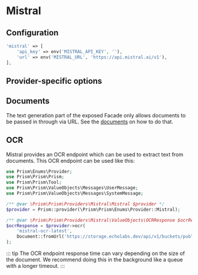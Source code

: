 # Mistral
## Configuration

```php
'mistral' => [
    'api_key' => env('MISTRAL_API_KEY', ''),
    'url' => env('MISTRAL_URL', 'https://api.mistral.ai/v1'),
],
```
## Provider-specific options

## Documents
The text generation part of the exposed Facade only allows documents to be passed in through via URL.
See the [documents](./../input-modalities/documents.md) on how to do that.

## OCR
Mistral provides an OCR endpoint which can be used to extract text from documents.
This OCR endpoint can be used like this:

```php
use Prism\Enums\Provider;
use Prism\Prism\Prism;
use Prism\Prism\Tool;
use Prism\Prism\ValueObjects\Messages\UserMessage;
use Prism\Prism\ValueObjects\Messages\SystemMessage;

/** @var \Prism\Prism\Providers\Mistral\Mistral $provider */
$provider = Prism::provider(\Prism\Prism\Enums\Provider::Mistral);

/** @var \Prism\Prism\Providers\Mistral\ValueObjects\OCRResponse $ocrResponse */
$ocrResponse = $provider->ocr(
    'mistral-ocr-latest',
    Document::fromUrl('https://storage.echolabs.dev/api/v1/buckets/public/objects/download?preview=true&prefix=prism-text-generation.pdf')
);
```
::: tip
The OCR endpoint response time can vary depending on the size of the document. We recommend doing this in the background like a queue with a longer timeout.
:::
